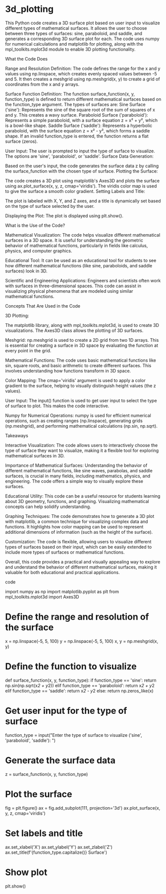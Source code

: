 # 3d_plotting
This Python code creates a 3D surface plot based on user input to visualize different types of mathematical surfaces. It allows the user to choose between three types of surfaces: sine, paraboloid, and saddle, and generates a corresponding 3D surface plot for each. The code uses numpy for numerical calculations and matplotlib for plotting, along with the mpl_toolkits.mplot3d module to enable 3D plotting functionality.

What the Code Does

Range and Resolution Definition:
The code defines the range for the x and y values using np.linspace, which creates evenly spaced values between -5 and 5. It then creates a meshgrid using np.meshgrid(x, y) to create a grid of coordinates from the x and y arrays.

Surface Function Definition:
The function surface_function(x, y, function_type) is defined to return different mathematical surfaces based on the function_type argument. The types of surfaces are:
Sine Surface ('sine'): Represents the sine of the square root of the sum of squares of x and y. This creates a wavy surface.
Paraboloid Surface ('paraboloid'): Represents a simple paraboloid, with a surface equation z = x² + y², which is a bowl-like shape.
Saddle Surface ('saddle'): Represents a hyperbolic paraboloid, with the surface equation z = x² - y², which forms a saddle shape.
If an invalid function_type is entered, the function returns a flat surface (zeros).

User Input:
The user is prompted to input the type of surface to visualize. The options are 'sine', 'paraboloid', or 'saddle'.
Surface Data Generation:

Based on the user's input, the code generates the surface data z by calling the surface_function with the chosen type of surface.
Plotting the Surface:

The code creates a 3D plot using matplotlib's Axes3D and plots the surface using ax.plot_surface(x, y, z, cmap='viridis'). The viridis color map is used to give the surface a smooth color gradient.
Setting Labels and Title:

The plot is labeled with X, Y, and Z axes, and a title is dynamically set based on the type of surface selected by the user.

Displaying the Plot:
The plot is displayed using plt.show().

What is the Use of the Code?

Mathematical Visualization: The code helps visualize different mathematical surfaces in a 3D space. It is useful for understanding the geometric behavior of mathematical functions, particularly in fields like calculus, physics, and computer graphics.

Educational Tool: It can be used as an educational tool for students to see how different mathematical functions (like sine, paraboloids, and saddle surfaces) look in 3D.

Scientific and Engineering Applications: Engineers and scientists often work with surfaces in three-dimensional spaces. This code can assist in visualizing physical phenomena that are modeled using similar mathematical functions.

Concepts That Are Used in the Code

3D Plotting:

The matplotlib library, along with mpl_toolkits.mplot3d, is used to create 3D visualizations. The Axes3D class allows the plotting of 3D surfaces.

Meshgrid:
np.meshgrid is used to create a 2D grid from two 1D arrays. This is essential for creating a surface in 3D space by evaluating the function at every point in the grid.

Mathematical Functions:
The code uses basic mathematical functions like sin, square roots, and basic arithmetic to create different surfaces. This involves understanding how functions transform in 3D space.

Color Mapping:
The cmap='viridis' argument is used to apply a color gradient to the surface, helping to visually distinguish height values (the z values).

User Input:
The input() function is used to get user input to select the type of surface to plot. This makes the code interactive.

Numpy for Numerical Operations:
numpy is used for efficient numerical operations, such as creating ranges (np.linspace), generating grids (np.meshgrid), and performing mathematical calculations (np.sin, np.sqrt).

Takeaways

Interactive Visualization: The code allows users to interactively choose the type of surface they want to visualize, making it a flexible tool for exploring mathematical surfaces in 3D.

Importance of Mathematical Surfaces: Understanding the behavior of different mathematical functions, like sine waves, parabolas, and saddle surfaces, is crucial in many fields, including mathematics, physics, and engineering. The code offers a simple way to visually explore these surfaces.

Educational Utility: This code can be a useful resource for students learning about 3D geometry, functions, and graphing. Visualizing mathematical concepts can help solidify understanding.

Graphing Techniques: The code demonstrates how to generate a 3D plot with matplotlib, a common technique for visualizing complex data and functions. It highlights how color mapping can be used to represent additional dimensions of information (such as the height of the surface).

Customization: The code is flexible, allowing users to visualize different types of surfaces based on their input, which can be easily extended to include more types of surfaces or mathematical functions.

Overall, this code provides a practical and visually appealing way to explore and understand the behavior of different mathematical surfaces, making it valuable for both educational and practical applications.


code

import numpy as np
import matplotlib.pyplot as plt
from mpl_toolkits.mplot3d import Axes3D

# Define the range and resolution of the surface
x = np.linspace(-5, 5, 100)
y = np.linspace(-5, 5, 100)
x, y = np.meshgrid(x, y)

# Define the function to visualize
def surface_function(x, y, function_type):
    if function_type == 'sine':
        return np.sin(np.sqrt(x*2 + y*2))
    elif function_type == 'paraboloid':
        return x*2 + y*2
    elif function_type == 'saddle':
        return x*2 - y*2
    else:
        return np.zeros_like(x)

# Get user input for the type of surface
function_type = input("Enter the type of surface to visualize ('sine', 'paraboloid', 'saddle'): ")

# Generate the surface data
z = surface_function(x, y, function_type)

# Plot the surface
fig = plt.figure()
ax = fig.add_subplot(111, projection='3d')
ax.plot_surface(x, y, z, cmap='viridis')

# Set labels and title
ax.set_xlabel('X')
ax.set_ylabel('Y')
ax.set_zlabel('Z')
ax.set_title(f'{function_type.capitalize()} Surface')

# Show plot
plt.show()

